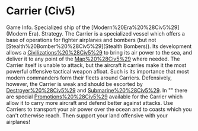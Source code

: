 # Carrier (Civ5)

Game Info.
Specialized ship of the [Modern%20Era%20%28Civ5%29](Modern Era).
Strategy.
The Carrier is a specialized vessel which offers a base of operations for fighter airplanes and bombers (but not [Stealth%20Bomber%20%28Civ5%29](Stealth Bombers)). Its development allows a [Civilizations%20%28Civ5%29](civilization) to bring its air power to the sea, and deliver it to any point of the [Map%20%28Civ5%29](map) where needed. The Carrier itself is unable to attack, but the aircraft it carries make it the most powerful offensive tactical weapon afloat. Such is its importance that most modern commanders form their fleets around Carriers. Defensively, however, the Carrier is weak and should be escorted by [Destroyer%20%28Civ5%29](Destroyers) and [Submarine%20%28Civ5%29](Submarines).
In "" there are special [Promotions%20%28Civ5%29](promotions) available for the Carrier which allow it to carry more aircraft and defend better against attacks.
Use Carriers to transport your air power over the ocean and to coasts which you can't otherwise reach. Then support your land offensive with your airplanes!